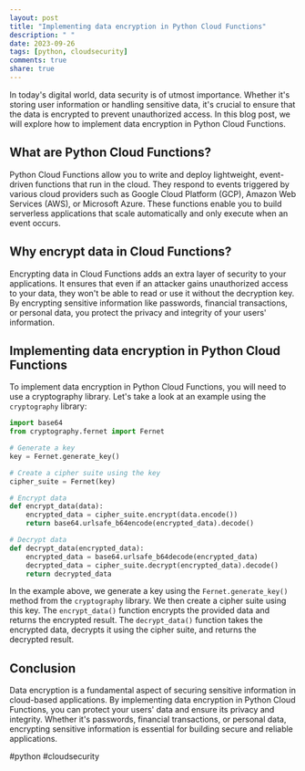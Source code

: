 ```yaml
---
layout: post
title: "Implementing data encryption in Python Cloud Functions"
description: " "
date: 2023-09-26
tags: [python, cloudsecurity]
comments: true
share: true
---
```


In today's digital world, data security is of utmost importance. Whether it's storing user information or handling sensitive data, it's crucial to ensure that the data is encrypted to prevent unauthorized access. In this blog post, we will explore how to implement data encryption in Python Cloud Functions.

## What are Python Cloud Functions?

Python Cloud Functions allow you to write and deploy lightweight, event-driven functions that run in the cloud. They respond to events triggered by various cloud providers such as Google Cloud Platform (GCP), Amazon Web Services (AWS), or Microsoft Azure. These functions enable you to build serverless applications that scale automatically and only execute when an event occurs.

## Why encrypt data in Cloud Functions?

Encrypting data in Cloud Functions adds an extra layer of security to your applications. It ensures that even if an attacker gains unauthorized access to your data, they won't be able to read or use it without the decryption key. By encrypting sensitive information like passwords, financial transactions, or personal data, you protect the privacy and integrity of your users' information.

## Implementing data encryption in Python Cloud Functions

To implement data encryption in Python Cloud Functions, you will need to use a cryptography library. Let's take a look at an example using the `cryptography` library:

```python
import base64
from cryptography.fernet import Fernet

# Generate a key
key = Fernet.generate_key()

# Create a cipher suite using the key
cipher_suite = Fernet(key)

# Encrypt data
def encrypt_data(data):
    encrypted_data = cipher_suite.encrypt(data.encode())
    return base64.urlsafe_b64encode(encrypted_data).decode()

# Decrypt data
def decrypt_data(encrypted_data):
    encrypted_data = base64.urlsafe_b64decode(encrypted_data)
    decrypted_data = cipher_suite.decrypt(encrypted_data).decode()
    return decrypted_data
```

In the example above, we generate a key using the `Fernet.generate_key()` method from the `cryptography` library. We then create a cipher suite using this key. The `encrypt_data()` function encrypts the provided data and returns the encrypted result. The `decrypt_data()` function takes the encrypted data, decrypts it using the cipher suite, and returns the decrypted result.

## Conclusion

Data encryption is a fundamental aspect of securing sensitive information in cloud-based applications. By implementing data encryption in Python Cloud Functions, you can protect your users' data and ensure its privacy and integrity. Whether it's passwords, financial transactions, or personal data, encrypting sensitive information is essential for building secure and reliable applications.

#python #cloudsecurity